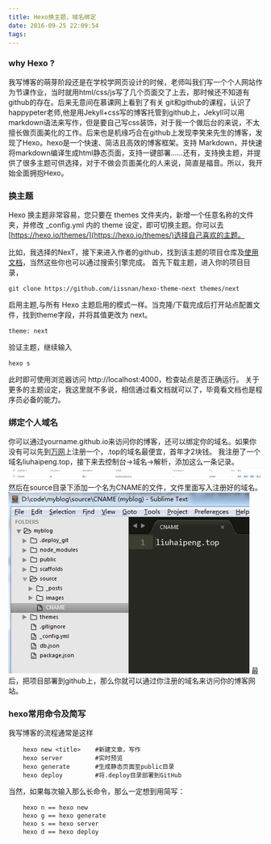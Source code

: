 ```yaml
---
title: Hexo换主题，域名绑定
date: 2016-09-25 22:09:54
tags:
---
```


### why Hexo ?
我写博客的萌芽阶段还是在学校学网页设计的时候，老师叫我们写一个个人网站作为节课作业，当时就用html/css/js写了几个页面交了上去，那时候还不知道有github的存在。后来无意间在慕课网上看到了有关 git和github的课程，认识了happypeter老师,他是用Jekyll+css写的博客托管到github上，Jekyll可以用markdown语法来写作，但是要自己写css装饰，对于我一个做后台的来说，不太擅长做页面美化的工作。后来也是机缘巧合在github上发现李笑来先生的博客，发现了Hexo。hexo是一个快速、简洁且高效的博客框架。支持 Markdown，并快速将markdown编译生成html静态页面，支持一键部署......还有，支持换主题，并提供了很多主题可供选择，对于不做会页面美化的人来说，简直是福音。所以，我开始全面拥抱Hexo。
<!-- more -->
### 换主题
Hexo 换主题非常容易，您只要在 themes 文件夹内，新增一个任意名称的文件夹，并修改 _config.yml 内的 theme 设定，即可切换主题。你可以去[https://hexo.io/themes/](https://hexo.io/themes/)选择自己喜欢的主题。

比如，我选择的NexT，接下来进入作者的github，找到该主题的项目仓库及[使用文档](http://theme-next.iissnan.com/getting-started.html)，当然这些你也可以通过搜索引擎完成。
首先下载主题，进入你的项目目录，
```
git clone https://github.com/iissnan/hexo-theme-next themes/next
```
启用主题,与所有 Hexo 主题启用的模式一样。当克隆/下载完成后打开站点配置文件，找到theme字段，并将其值更改为 next。
```
theme: next
```
验证主题，继续输入
```
hexo s
```
此时即可使用浏览器访问 http://localhost:4000，检查站点是否正确运行。
关于更多的主题设定，我这里就不多说，相信通过看文档就可以了，毕竟看文档也是程序员必备的能力。

### 绑定个人域名
你可以通过yourname.github.io来访问你的博客，还可以绑定你的域名。如果你没有可以先到[万网](https://wanwang.aliyun.com/)上注册一个，.top的域名最便宜，首年才2块钱。
我注册了一个域名liuhaipeng.top，接下来去控制台->域名->解析，添加这么一条记录。
![](/images/20160925/yuming.jpg)
然后在source目录下添加一个名为CNAME的文件，文件里面写入注册好的域名。
![](/images/20160925/cname.jpg)
最后，把项目部署到github上，那么你就可以通过你注册的域名来访问你的博客网站。

### hexo常用命令及简写
我写博客的流程通常是这样
```
    hexo new <title>    #新建文章，写作
    hexo server			#实时预览
    hexo generate       #生成静态页面至public目录             
    hexo deploy         #将.deploy目录部署到GitHub
```
当然，如果每次输入那么长命令，那么一定想到用简写：
```
    hexo n == hexo new
    hexo g == hexo generate
    hexo s == hexo server
    hexo d == hexo deploy
```